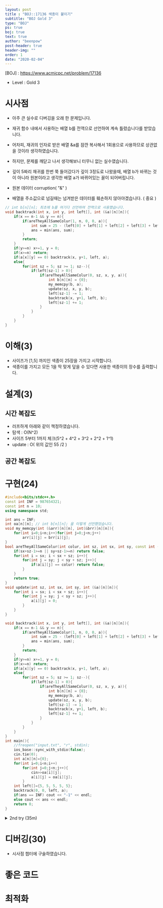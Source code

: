 ```yaml
---
layout: post
title : "BOJ::17136 색종이 붙이기"
subtitle: "BOJ Gold 3"
type: "BOJ"
ps: true
boj: true
text: true
author: "beenpow"
post-header: true
header-img: ""
order: 1
date: "2020-02-04"
---
```


[BOJ] : <https://www.acmicpc.net/problem/17136>
- Level : Gold 3

# 시사점
- 아주 큰 실수로 디버깅을 오래 한 문제입니다.
- 재귀 함수 내에서 사용하는 배열 b를 전역으로 선언하여 계속 틀렸습니다를 받았습니다.
- 어차피, 재귀의 인자로 받은 배열 &a를 잠깐 복사해서 1회용으로 사용하므로 상관없을 것이라
  생각하였습니다.

- 하지만, 문제를 깨닫고 나서 생각해보니 터무니 없는 실수였습니다.
- 깊이 5짜리 재귀를 한번 쭉 들어갔다가 깊이 3정도로 나왔을때, 배열 b가 바뀌는 것이 아니라 원본이라고
  생각한 배열 a가 바뀌어있는 꼴이 되어버립니다. 

- 원본 데이터 corruption( "&" )
- 배열을 주소값으로 넘길때는 넘겨받은 데이터를 훼손하지 않아야겠습니다. ( 중요 )

```cpp
// int b[n][n]; 최초에 b를 여기다 선언하여 전역으로 사용했습니다.
void backtrack(int x, int y, int left[], int (&a)[n][n]){
    if(x == n-1 && y == n){
        if(areTheyAllSameColur(1, n, 0, 0, a)){
            int sum = 25 - (left[0] + left[1] + left[2] + left[3] + left[4]);
            ans = min(ans, sum);
        }
        return;
    }
    if(y>=n) x+=1, y = 0;
    if(x>=n) return;
    if(a[x][y] == 0) backtrack(x, y+1, left, a);
    else{
        for(int sz = 5; sz >= 1; sz--){
            if(left[sz-1] > 0){
                if(areTheyAllSameColur(0, sz, x, y, a)){
                    int b[n][n] = {0};
                    my_memcpy(b, a);
                    update(sz, x, y, b);
                    left[sz-1] -= 1;
                    backtrack(x, y+1, left, b);
                    left[sz-1] += 1;
                }
            }
        }
    }
}
```

# 이해(3)
- 사이즈가 [1,5] 까지인 색종이 25장을 가지고 시작합니다.
- 색종이를 가지고 모든 1을 딱 맞게 덮을 수 있다면 사용한 색종이의 장수를 출력합니다.

# 설계(3)

## 시간 복잡도
- 러프하게 아래와 같이 책정하였습니다.
- 탐색 : O(N^2) 
- 사이즈 5부터 1까지 체크(5^2 + 4^2 + 3^2 + 2^2 + 1^1)
- update : O( 위의 값인 55 /2 )


## 공간 복잡도

# 구현(24)

```cpp
#include<bits/stdc++.h>
const int INF = 987654321;
const int n = 10;
using namespace std;

int ans = INF;
int oa[n][n]; // int b[n][n]; 을 이렇게 선언했었습니다.
void my_memcpy(int (&arr)[n][n], int(&brr)[n][n]){
    for(int i=0;i<n;i++)for(int j=0;j<n;j++)
        arr[i][j] = brr[i][j];
}
bool areTheyAllSameColur(int colur, int sz, int sx, int sy, const int (&a)[n][n]){
    if(sx+sz-1>=n || sy+sz-1>=n) return false;
    for(int i = sx; i < sx + sz; i++){
        for(int j = sy; j < sy + sz; j++){
            if(a[i][j] == colur) return false;
        }
    }
    return true;
}
void update(int sz, int sx, int sy, int (&a)[n][n]){
    for(int i = sx; i < sx + sz; i++){
        for(int j = sy; j < sy + sz; j++){
            a[i][j] = 0;
        }
    }
}

void backtrack(int x, int y, int left[], int (&a)[n][n]){
    if(x == n-1 && y == n){
        if(areTheyAllSameColur(1, n, 0, 0, a)){
            int sum = 25 - (left[0] + left[1] + left[2] + left[3] + left[4]);
            ans = min(ans, sum);
        }
        return;
    }
    if(y>=n) x+=1, y = 0;
    if(x>=n) return;
    if(a[x][y] == 0) backtrack(x, y+1, left, a);
    else{
        for(int sz = 5; sz >= 1; sz--){
            if(left[sz-1] > 0){
                if(areTheyAllSameColur(0, sz, x, y, a)){
                    int b[n][n] = {0};
                    my_memcpy(b, a);
                    update(sz, x, y, b);
                    left[sz-1] -= 1;
                    backtrack(x, y+1, left, b);
                    left[sz-1] += 1;
                }
            }
        }
    }
}
int main(){
    //freopen("input.txt", "r", stdin);
    ios_base::sync_with_stdio(false);
    cin.tie(0);
    int a[n][n]={0};
    for(int i=0;i<n;i++)
        for(int j=0;j<n;j++){
            cin>>oa[i][j];
            a[i][j] = oa[i][j];
        }
    int left[]={5, 5, 5, 5, 5};
    backtrack(0, 0, left, a);
    if(ans == INF) cout << "-1" << endl;
    else cout << ans << endl;
    return 0;
}
```

<details markdown="1">
<summary> 2nd try (35m) </summary>
- 복잡도 계산이 매우 어렵습니다.
- 전체 사이즈가 10이하로 매우 작고, 색종이를 사용할수록 체크해야할 면적이 줄어든다는 점을 고려했을때,
- 시도해볼만한 문제입니다.

```cpp
#include<bits/stdc++.h>
#define endl '\n'
#define rep(i,a,b) for(int i=a;i<b;i++)
#define r_rep(i,a,b) for(int i=a;i>b;i--)
const int MAXN = 10, inf = 0x3f3f3f3f;
using namespace std;

const int n = 10;
int ans = inf;
int oa[MAXN][MAXN];
void input(){
    rep(i,0,n) rep(j, 0, n) cin >> oa[i][j];
}
bool isDone(const int (&a)[MAXN][MAXN]){
    rep(i, 0, n) rep(j, 0, n) if(a[i][j] == 1) return false;
    return true;
}
bool possible(int sx, int sy, int sz, int (&a)[MAXN][MAXN]){
    if(sx+sz > n || sy+sz > n) return false;
    rep(i, sx, sx+sz) rep(j, sy, sy+sz) if(a[i][j] == 0) return false;
    return true;
}
void paint(int sx, int sy, int sz, int (&a)[MAXN][MAXN], int what){
    rep(i, sx, sx+sz) rep(j, sy, sy+sz) a[i][j] = what;
}
void backtrack(int x, int y, int paper[5], int (&a)[MAXN][MAXN]){
    if(isDone(a)){
        int sum = 0; rep(i, 0, 5) sum += paper[i];
        ans = min(ans, 25 - sum);
        return;
    }
    if(y >= n) x+=1, y = 0;
    if(x >= n) return;
    if(a[x][y] == 0) backtrack(x, y+1, paper, a);
    else{
        r_rep(sz, 4, -1){
            if(possible(x, y, sz+1, a) && paper[sz]){
                paint(x, y, sz+1, a, 0);
                paper[sz]--;
                backtrack(x, y+sz+1, paper, a);
                paper[sz]++;
                paint(x, y, sz+1, a, 1);
            }
        }
    }
}
void process(){
    input();
    int a[MAXN][MAXN], paper[5] = {5, 5, 5, 5, 5};
    memcpy(a, oa, sizeof(a));
    backtrack(0, 0, paper, a);

    if(ans == inf) cout << "-1" << endl;
    else cout << ans << endl;
}
int main(){
    ios_base::sync_with_stdio(false);
    cin.tie(0); cout.tie(0);
    process();
    return 0;
}
```

</details>


# 디버깅(30)
- 시사점 챕터에 구술하였습니다.

# 좋은 코드

# 최적화

